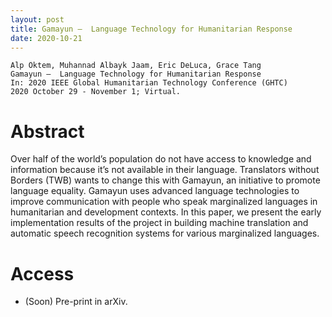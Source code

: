 ```yaml
---
layout: post
title: Gamayun –  Language Technology for Humanitarian Response
date: 2020-10-21
---
```

```
Alp Öktem, Muhannad Albayk Jaam, Eric DeLuca, Grace Tang
Gamayun –  Language Technology for Humanitarian Response
In: 2020 IEEE Global Humanitarian Technology Conference (GHTC)
2020 October 29 - November 1; Virtual.
```

# Abstract
Over half of the world’s population do not have access to knowledge and information because it’s not available in their language. Translators without Borders (TWB) wants to change this with Gamayun, an initiative to promote language equality. Gamayun uses advanced language technologies to improve communication with people who speak marginalized languages in humanitarian and development contexts. In this paper, we present the early implementation results of the project in building machine translation and automatic speech recognition systems for various marginalized languages. 

# Access

- (Soon) Pre-print in arXiv.

